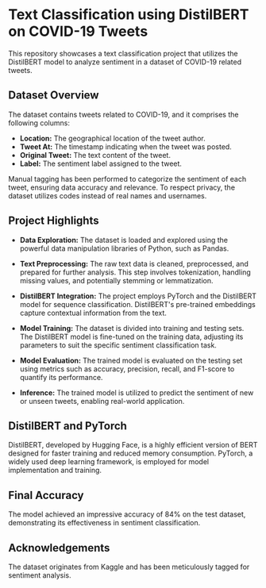 # Text Classification using DistilBERT on COVID-19 Tweets

This repository showcases a text classification project that utilizes the DistilBERT model to analyze sentiment in a dataset of COVID-19 related tweets.

## Dataset Overview

The dataset contains tweets related to COVID-19, and it comprises the following columns:

- **Location:** The geographical location of the tweet author.
- **Tweet At:** The timestamp indicating when the tweet was posted.
- **Original Tweet:** The text content of the tweet.
- **Label:** The sentiment label assigned to the tweet.

Manual tagging has been performed to categorize the sentiment of each tweet, ensuring data accuracy and relevance. To respect privacy, the dataset utilizes codes instead of real names and usernames.

## Project Highlights

- **Data Exploration:** The dataset is loaded and explored using the powerful data manipulation libraries of Python, such as Pandas.

- **Text Preprocessing:** The raw text data is cleaned, preprocessed, and prepared for further analysis. This step involves tokenization, handling missing values, and potentially stemming or lemmatization.

- **DistilBERT Integration:** The project employs PyTorch and the DistilBERT model for sequence classification. DistilBERT's pre-trained embeddings capture contextual information from the text.

- **Model Training:** The dataset is divided into training and testing sets. The DistilBERT model is fine-tuned on the training data, adjusting its parameters to suit the specific sentiment classification task.

- **Model Evaluation:** The trained model is evaluated on the testing set using metrics such as accuracy, precision, recall, and F1-score to quantify its performance.

- **Inference:** The trained model is utilized to predict the sentiment of new or unseen tweets, enabling real-world application.

## DistilBERT and PyTorch

DistilBERT, developed by Hugging Face, is a highly efficient version of BERT designed for faster training and reduced memory consumption. PyTorch, a widely used deep learning framework, is employed for model implementation and training.

## Final Accuracy

The model achieved an impressive accuracy of 84% on the test dataset, demonstrating its effectiveness in sentiment classification.

## Acknowledgements

The dataset originates from Kaggle and has been meticulously tagged for sentiment analysis.

